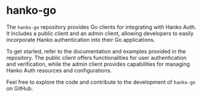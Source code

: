 # hanko-go

The `hanko-go` repository provides Go clients for integrating with Hanko Auth. It includes a public client and an admin client, allowing developers to easily incorporate Hanko authentication into their Go applications.

To get started, refer to the documentation and examples provided in the repository. The public client offers functionalities for user authentication and verification, while the admin client provides capabilities for managing Hanko Auth resources and configurations.

Feel free to explore the code and contribute to the development of `hanko-go` on GitHub.